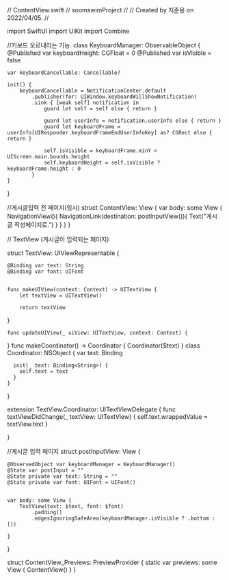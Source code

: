 //  ContentView.swift
//  soomswimProject
//
//  Created by 지준용 on 2022/04/05.
//

import SwiftUI
import UIKit
import Combine

//키보드 오르내리는 기능.
class KeyboardManager: ObservableObject {
    @Published var keyboardHeight: CGFloat = 0
    @Published var isVisible = false
    
    var keyboardCancellable: Cancellable?
    
    init() {
        keyboardCancellable = NotificationCenter.default
            .publisher(for: UIWindow.keyboardWillShowNotification)
            .sink { [weak self] notification in
                guard let self = self else { return }
                
                guard let userInfo = notification.userInfo else { return }
                guard let keyboardFrame = userInfo[UIResponder.keyboardFrameEndUserInfoKey] as? CGRect else { return }
                
                self.isVisible = keyboardFrame.minY < UIScreen.main.bounds.height
                self.keyboardHeight = self.isVisible ? keyboardFrame.height : 0
            }
    }
}



//게시글입력 전 페이지(임시)
struct ContentView: View {
    var body: some View {
        NavigationView(){
                NavigationLink(destination: postInputView()){
                Text("게시글 작성페이지로.")
                }
        }
    }
}




// TextView (게시글이 입력되는 페이지)

struct TextView: UIViewRepresentable {

    @Binding var text: String
    @Binding var font: UIFont
    

    func makeUIView(context: Context) -> UITextView {
        let textView = UITextView()
   
        return textView
  }
  
    func updateUIView(_ uiView: UITextView, context: Context) {

  }
    func makeCoordinator() -> Coordinator {
      Coordinator($text)
    }
    class Coordinator: NSObject {
      var text: Binding<String>
      
      init(_ text: Binding<String>) {
        self.text = text
      }
    }
  }

  extension TextView.Coordinator: UITextViewDelegate {
    func textViewDidChange(_ textView: UITextView) {
      self.text.wrappedValue = textView.text
    }

}



//게시글 입력 페이지
struct postInputView: View {
    
    @ObservedObject var keyboardManager = KeyboardManager()
    @State var postInput = ""
    @State private var text: String = ""
    @State private var font: UIFont = UIFont()
    
    
    var body: some View {
        TextView(text: $text, font: $font)
            .padding()
            .edgesIgnoringSafeArea(keyboardManager.isVisible ? .bottom : [])

    }
}


struct ContentView_Previews: PreviewProvider {
    static var previews: some View {
        ContentView()
    }
}

